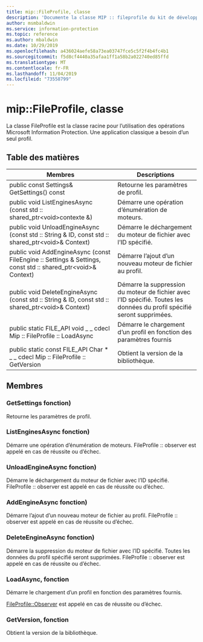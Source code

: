 ```yaml
---
title: mip::FileProfile, classe
description: 'Documente la classe MIP :: fileprofile du kit de développement logiciel (SDK) Microsoft Information Protection (MIP).'
author: msmbaldwin
ms.service: information-protection
ms.topic: reference
ms.author: mbaldwin
ms.date: 10/29/2019
ms.openlocfilehash: a436024aefe58a73ea03747fce5c5f2f4b4fc4b1
ms.sourcegitcommit: f5d8cf4440a35afaa1ff1a58b2a022740ed85ffd
ms.translationtype: MT
ms.contentlocale: fr-FR
ms.lasthandoff: 11/04/2019
ms.locfileid: "73558799"
---
```

# <a name="class-mipfileprofile"></a>mip::FileProfile, classe 
La classe FileProfile est la classe racine pour l’utilisation des opérations Microsoft Information Protection.
Une application classique a besoin d’un seul profil.
  
## <a name="summary"></a>Table des matières
 Membres                        | Descriptions                                
--------------------------------|---------------------------------------------
public const Settings& GetSettings() const  |  Retourne les paramètres de profil.
public void ListEnginesAsync (const std :: shared_ptr\<void\>contexte &)  |  Démarre une opération d’énumération de moteurs.
public void UnloadEngineAsync (const std :: String & ID, const std :: shared_ptr\<void\>& Context)  |  Démarre le déchargement du moteur de fichier avec l’ID spécifié.
public void AddEngineAsync (const FileEngine :: Settings & Settings, const std :: shared_ptr\<void\>& Context)  |  Démarre l’ajout d’un nouveau moteur de fichier au profil.
public void DeleteEngineAsync (const std :: String & ID, const std :: shared_ptr\<void\>& Context)  |  Démarre la suppression du moteur de fichier avec l’ID spécifié. Toutes les données du profil spécifié seront supprimées.
public static FILE_API void _ _ cdecl Mip :: FileProfile :: LoadAsync | Démarre le chargement d’un profil en fonction des paramètres fournis
public static const FILE_API Char * _ _ cdecl Mip :: FileProfile :: GetVersion | Obtient la version de la bibliothèque.

## <a name="members"></a>Membres
  
### <a name="getsettings-function"></a>GetSettings fonction)
Retourne les paramètres de profil.
  
### <a name="listenginesasync-function"></a>ListEnginesAsync fonction)
Démarre une opération d’énumération de moteurs.
FileProfile :: observer est appelé en cas de réussite ou d’échec.
  
### <a name="unloadengineasync-function"></a>UnloadEngineAsync fonction)
Démarre le déchargement du moteur de fichier avec l’ID spécifié.
FileProfile :: observer est appelé en cas de réussite ou d’échec.
  
### <a name="addengineasync-function"></a>AddEngineAsync fonction)
Démarre l’ajout d’un nouveau moteur de fichier au profil.
FileProfile :: observer est appelé en cas de réussite ou d’échec.
  
### <a name="deleteengineasync-function"></a>DeleteEngineAsync fonction)
Démarre la suppression du moteur de fichier avec l’ID spécifié. Toutes les données du profil spécifié seront supprimées.
FileProfile :: observer est appelé en cas de réussite ou d’échec.

### <a name="loadasync-function"></a>LoadAsync, fonction
Démarre le chargement d’un profil en fonction des paramètres fournis.

[FileProfile::Observer](class_mip_fileprofile_observer.md) est appelé en cas de réussite ou d’échec.

### <a name="getversion-function"></a>GetVersion, fonction
Obtient la version de la bibliothèque.